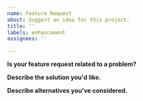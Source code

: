 ```yaml
---
name: Feature Request
about: Suggest an idea for this project.
title: ''
labels: enhancement
assignees: ''

---
```


**Is your feature request related to a problem?**

**Describe the solution you'd like.**

**Describe alternatives you've considered.**
